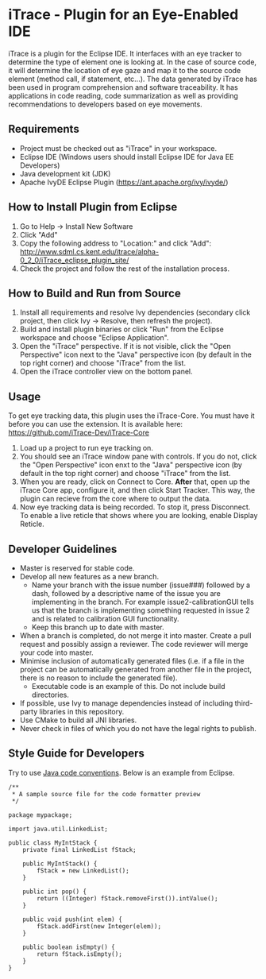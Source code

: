 # iTrace - Plugin for an Eye-Enabled IDE

iTrace is a plugin for the Eclipse IDE.  It interfaces with an eye tracker to determine the type of element one is looking at. In the case of source code, it will determine the location of eye gaze and map it to the source code element (method call, if statement, etc...). The data generated by iTrace has been used in program comprehension and software traceability.  It has 
applications in code reading, code summarization as well as providing recommendations to developers based on eye movements.

## Requirements
* Project must be checked out as "iTrace" in your workspace.
* Eclipse IDE (Windows users should install Eclipse IDE for Java EE Developers)
* Java development kit (JDK)
* Apache IvyDE Eclipse Plugin (https://ant.apache.org/ivy/ivyde/)

## How to Install Plugin from Eclipse
1. Go to Help -> Install New Software
2. Click "Add"
3. Copy the following address to "Location:" and click "Add":
   http://www.sdml.cs.kent.edu/itrace/alpha-0_2_0/iTrace_eclipse_plugin_site/
4. Check the project and follow the rest of the installation process.

## How to Build and Run from Source
1. Install all requirements and resolve Ivy dependencies (secondary click
   project, then click Ivy -> Resolve, then refresh the project).
2. Build and install plugin binaries or click "Run" from the Eclipse workspace
   and choose "Eclipse Application".
3. Open the "iTrace" perspective. If it is not visible, click the
   "Open Perspective" icon next to the "Java" perspective icon (by default in
   the top right corner) and choose "iTrace" from the list.
4. Open the iTrace controller view on the bottom panel.

## Usage

To get eye tracking data, this plugin uses the iTrace-Core. You must have it before you can use the extension. It is available here: https://github.com/iTrace-Dev/iTrace-Core

1. Load up a project to run eye tracking on. 
2. You should see an iTrace window pane with controls. If you do not, click the "Open Perspective" icon enxt to the "Java" perspective icon (by default in the top right corner) and choose "iTrace" from the list.
3. When you are ready, click on Connect to Core. **After** that, open up the iTrace Core app, configure it, and then click Start Tracker. This way, the plugin can recieve from the core where to output the data.  
4. Now eye tracking data is being recorded. To stop it, press Disconnect. To enable a live reticle that shows where you are looking, enable Display Reticle. 

## Developer Guidelines
* Master is reserved for stable code.
* Develop all new features as a new branch.
  * Name your branch with the issue number (issue###) followed by a dash, followed by a descriptive name of the issue you are implementing in the branch.  For example issue2-calibrationGUI tells us that the branch is implementing something requested in issue 2 and is related to calibration GUI functionality.
  * Keep this branch up to date with master.
* When a branch is completed, do not merge it into master. Create a pull request
  and possibly assign a reviewer. The code reviewer will merge your code into
  master.
* Minimise inclusion of automatically generated files (i.e. if a file in the
  project can be automatically generated from another file in the project, there
  is no reason to include the generated file).
  * Executable code is an example of this. Do not include build directories.
* If possible, use Ivy to manage dependencies instead of including third-party
  libraries in this repository.
* Use CMake to build all JNI libraries.
* Never check in files of which you do not have the legal rights to publish.


## Style Guide for Developers
Try to use [Java code conventions](http://www.oracle.com/technetwork/java/javase/documentation/codeconvtoc-136057.html).
Below is an example from Eclipse.

    /**
     * A sample source file for the code formatter preview
     */

    package mypackage;

    import java.util.LinkedList;

    public class MyIntStack {
        private final LinkedList fStack;

        public MyIntStack() {
            fStack = new LinkedList();
        }

        public int pop() {
            return ((Integer) fStack.removeFirst()).intValue();
        }

        public void push(int elem) {
            fStack.addFirst(new Integer(elem));
        }

        public boolean isEmpty() {
            return fStack.isEmpty();
        }
    }
